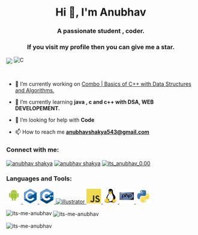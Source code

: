 <h1 align="center">Hi 👋, I'm Anubhav</h1>
<h3 align="center">A passionate student , coder.</h3>
<h3 align="center"> If you visit my profile then you can give me a star. </h3>
<img align="center" src="http://imgur.com/gallery/kkKN2in">
 <img alt="C" src="http://imgur.com/gallery/kkKN2in"/>

<p align="left"> <a href="https://twitter.com/" target="blank"><img src="https://img.shields.io/twitter/follow/?logo=twitter&style=for-the-badge" alt="" /></a> </p>

- 🔭 I’m currently working on [Combo | Basics of C++ with Data Structures and Algorithms.](https://www.codingninjas.com/)

- 🌱 I’m currently learning **java , c and c++ with DSA, WEB DEVELOPEMENT.**

- 🤝 I’m looking for help with **Code**

- 📫 How to reach me **anubhavshakya543@gmail.com**
<h3 align="left">Connect with me:</h3>
<p align="left">
<a href="https://linkedin.com/in/anubhav shakya" target="blank"><img align="center" src="https://raw.githubusercontent.com/rahuldkjain/github-profile-readme-generator/master/src/images/icons/Social/linked-in-alt.svg" alt="anubhav shakya" height="30" width="40" /></a>
<a href="https://fb.com/anubhav shakya" target="blank"><img align="center" src="https://raw.githubusercontent.com/rahuldkjain/github-profile-readme-generator/master/src/images/icons/Social/facebook.svg" alt="anubhav shakya" height="30" width="40" /></a>
<a href="https://instagram.com/its_anubhav_0.00" target="blank"><img align="center" src="https://raw.githubusercontent.com/rahuldkjain/github-profile-readme-generator/master/src/images/icons/Social/instagram.svg" alt="its_anubhav_0.00" height="30" width="40" /></a>
</p>

<h3 align="left">Languages and Tools:</h3>
<p align="left"> <a href="https://developer.android.com" target="_blank" rel="noreferrer"> <img src="https://raw.githubusercontent.com/devicons/devicon/master/icons/android/android-original-wordmark.svg" alt="android" width="40" height="40"/> </a> <a href="https://www.cprogramming.com/" target="_blank" rel="noreferrer"> <img src="https://raw.githubusercontent.com/devicons/devicon/master/icons/c/c-original.svg" alt="c" width="40" height="40"/> </a> <a href="https://www.w3schools.com/cpp/" target="_blank" rel="noreferrer"> <img src="https://raw.githubusercontent.com/devicons/devicon/master/icons/cplusplus/cplusplus-original.svg" alt="cplusplus" width="40" height="40"/> </a> <a href="https://www.adobe.com/in/products/illustrator.html" target="_blank" rel="noreferrer"> <img src="https://www.vectorlogo.zone/logos/adobe_illustrator/adobe_illustrator-icon.svg" alt="illustrator" width="40" height="40"/> </a> <a href="https://developer.mozilla.org/en-US/docs/Web/JavaScript" target="_blank" rel="noreferrer"> <img src="https://raw.githubusercontent.com/devicons/devicon/master/icons/javascript/javascript-original.svg" alt="javascript" width="40" height="40"/> </a> <a href="https://www.linux.org/" target="_blank" rel="noreferrer"> <img src="https://raw.githubusercontent.com/devicons/devicon/master/icons/linux/linux-original.svg" alt="linux" width="40" height="40"/> </a> <a href="https://www.php.net" target="_blank" rel="noreferrer"> <img src="https://raw.githubusercontent.com/devicons/devicon/master/icons/php/php-original.svg" alt="php" width="40" height="40"/> </a> <a href="https://www.python.org" target="_blank" rel="noreferrer"> <img src="https://raw.githubusercontent.com/devicons/devicon/master/icons/python/python-original.svg" alt="python" width="40" height="40"/> </a> </p>

<p><img align="left" src="https://github-readme-stats.vercel.app/api/top-langs?username=its-me-anubhav&show_icons=true&locale=en&layout=compact" alt="its-me-anubhav" /></p>

<p>&nbsp;<img align="center" src="https://github-readme-stats.vercel.app/api?username=its-me-anubhav&show_icons=true&locale=en" alt="its-me-anubhav" /></p>

<p><img align="center" src="https://github-readme-streak-stats.herokuapp.com/?user=its-me-anubhav&" alt="its-me-anubhav" /></p>
